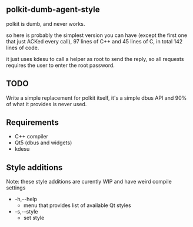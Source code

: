 polkit-dumb-agent-style
-----------------

polkit is dumb, and never works.

so here is probably the simplest version you can have (except the first one
that just ACKed every call), 97 lines of C++ and 45 lines of C, in total 142
lines of code.

it just uses kdesu to call a helper as root to send the reply, so all requests
requires the user to enter the root password.


TODO
----

Write a simple replacement for polkit itself, it's a simple dbus API and
90% of what it provides is never used.


Requirements
------------

 - C++ compiler
 - Qt5 (dbus and widgets)
 - kdesu

Style additions
---------------

Note: these style additions are curently WIP and have weird compile settings

 - -h,--help
   - menu that provides list of available Qt styles
 - -s,--style
   - set style
